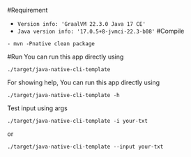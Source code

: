 #Requirement
- `Version info: 'GraalVM 22.3.0 Java 17 CE'`
- `Java version info: '17.0.5+8-jvmci-22.3-b08'`
#Compile
```
- mvn -Pnative clean package
```

#Run
You can run this app directly using
```
./target/java-native-cli-template
```

For showing help, 
You can run this app directly using
```
./target/java-native-cli-template -h
```

Test input using args
```
./target/java-native-cli-template -i your-txt
```
or
```
./target/java-native-cli-template --input your-txt
```




